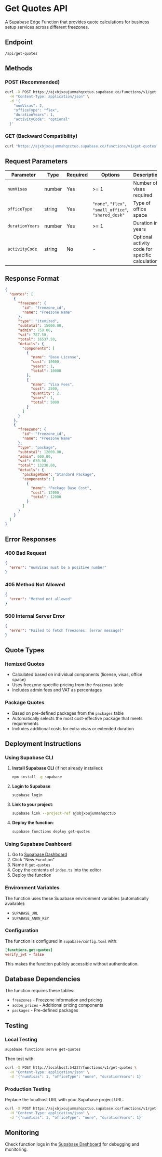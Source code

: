 # Get Quotes API

A Supabase Edge Function that provides quote calculations for business setup services across different freezones.

## Endpoint

`/api/get-quotes`

## Methods

### POST (Recommended)
```bash
curl -X POST https://ajxbjxoujummahqcctuo.supabase.co/functions/v1/get-quotes \
  -H "Content-Type: application/json" \
  -d '{
    "numVisas": 2,
    "officeType": "flex",
    "durationYears": 1,
    "activityCode": "optional"
  }'
```

### GET (Backward Compatibility)
```bash
curl "https://ajxbjxoujummahqcctuo.supabase.co/functions/v1/get-quotes?numVisas=2&officeType=flex&durationYears=1&activityCode=optional"
```

## Request Parameters

| Parameter | Type | Required | Options | Description |
|-----------|------|----------|---------|-------------|
| `numVisas` | number | Yes | >= 1 | Number of visas required |
| `officeType` | string | Yes | `"none"`, `"flex"`, `"small_office"`, `"shared_desk"` | Type of office space |
| `durationYears` | number | Yes | >= 1 | Duration in years |
| `activityCode` | string | No | - | Optional activity code for specific calculations |

## Response Format

```json
{
  "quotes": [
    {
      "freezone": {
        "id": "freezone_id",
        "name": "Freezone Name"
      },
      "type": "itemized",
      "subtotal": 15000.00,
      "admin": 750.00,
      "vat": 787.50,
      "total": 16537.50,
      "details": {
        "components": [
          {
            "name": "Base License",
            "cost": 10000,
            "years": 1,
            "total": 10000
          },
          {
            "name": "Visa Fees",
            "cost": 2500,
            "quantity": 2,
            "years": 1,
            "total": 5000
          }
        ]
      }
    },
    {
      "freezone": {
        "id": "freezone_id",
        "name": "Freezone Name"
      },
      "type": "package",
      "subtotal": 12000.00,
      "admin": 600.00,
      "vat": 630.00,
      "total": 13230.00,
      "details": {
        "packageName": "Standard Package",
        "components": [
          {
            "name": "Package Base Cost",
            "cost": 12000,
            "total": 12000
          }
        ]
      }
    }
  ]
}
```

## Error Responses

### 400 Bad Request
```json
{
  "error": "numVisas must be a positive number"
}
```

### 405 Method Not Allowed
```json
{
  "error": "Method not allowed"
}
```

### 500 Internal Server Error
```json
{
  "error": "Failed to fetch freezones: [error message]"
}
```

## Quote Types

### Itemized Quotes
- Calculated based on individual components (license, visas, office space)
- Uses freezone-specific pricing from the `freezones` table
- Includes admin fees and VAT as percentages

### Package Quotes
- Based on pre-defined packages from the `packages` table
- Automatically selects the most cost-effective package that meets requirements
- Includes additional costs for extra visas or extended duration

## Deployment Instructions

### Using Supabase CLI

1. **Install Supabase CLI** (if not already installed):
   ```bash
   npm install -g supabase
   ```

2. **Login to Supabase**:
   ```bash
   supabase login
   ```

3. **Link to your project**:
   ```bash
   supabase link --project-ref ajxbjxoujummahqcctuo
   ```

4. **Deploy the function**:
   ```bash
   supabase functions deploy get-quotes
   ```

### Using Supabase Dashboard

1. Go to [Supabase Dashboard](https://supabase.com/dashboard/project/ajxbjxoujummahqcctuo/functions)
2. Click "New Function"
3. Name it `get-quotes`
4. Copy the contents of `index.ts` into the editor
5. Deploy the function

### Environment Variables

The function uses these Supabase environment variables (automatically available):
- `SUPABASE_URL`
- `SUPABASE_ANON_KEY`

### Configuration

The function is configured in `supabase/config.toml` with:
```toml
[functions.get-quotes]
verify_jwt = false
```

This makes the function publicly accessible without authentication.

## Database Dependencies

The function requires these tables:
- `freezones` - Freezone information and pricing
- `addon_prices` - Additional pricing components
- `packages` - Pre-defined packages

## Testing

### Local Testing
```bash
supabase functions serve get-quotes
```

Then test with:
```bash
curl -X POST http://localhost:54327/functions/v1/get-quotes \
  -H "Content-Type: application/json" \
  -d '{"numVisas": 1, "officeType": "none", "durationYears": 1}'
```

### Production Testing
Replace the localhost URL with your Supabase project URL:
```bash
curl -X POST https://ajxbjxoujummahqcctuo.supabase.co/functions/v1/get-quotes \
  -H "Content-Type: application/json" \
  -d '{"numVisas": 1, "officeType": "none", "durationYears": 1}'
```

## Monitoring

Check function logs in the [Supabase Dashboard](https://supabase.com/dashboard/project/ajxbjxoujummahqcctuo/functions/get-quotes/logs) for debugging and monitoring.